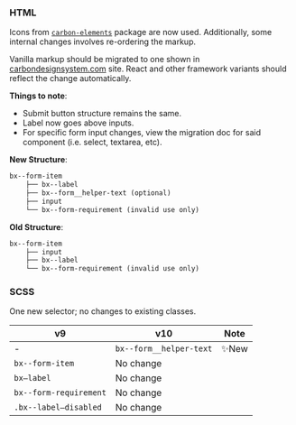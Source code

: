 ### HTML

Icons from [`carbon-elements`](https://github.com/IBM/carbon-elements) package are now used. Additionally, some internal changes involves re-ordering the markup. 

Vanilla markup should be migrated to one shown in [carbondesignsystem.com](https://next.carbondesignsystem.com/components/form/code) site. React and other framework variants should reflect the change automatically.

**Things to note**: 

- Submit button structure remains the same. 
- Label now goes above inputs.
- For specific form input changes, view the migration doc for said component (i.e. select, textarea, etc).

**New Structure**:

```html
bx--form-item
	├── bx--label 
	├── bx--form__helper-text (optional)
	├── input
	└── bx--form-requirement (invalid use only)
```

**Old Structure**:

```html
bx--form-item
	├── input
	├── bx--label
	└── bx--form-requirement (invalid use only)
```



### SCSS

One new selector; no changes to existing classes. 

| v9                     | v10                     | Note |
| ---------------------- | ----------------------- | ---- |
| -                      | `bx--form__helper-text` | ✨New |
| `bx--form-item`        | No change               |      |
| `bx—label`             | No change               |      |
| `bx--form-requirement` | No change               |      |
| `.bx--label—disabled`  | No change               |      |

